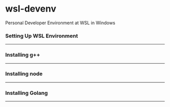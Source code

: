# wsl-devenv
Personal Developer Environment at WSL in Windows

### Setting Up WSL Environment
----------------------------------


### Installing g++
---------------------------


### Installing node 
---------------------------

### Installing Golang
-------------------------
